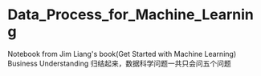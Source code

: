 # Data_Process_for_Machine_Learning
Notebook from Jim Liang's book(Get Started with Machine Learning)
Business Understanding
归结起来，数据科学问题一共只会问五个问题
